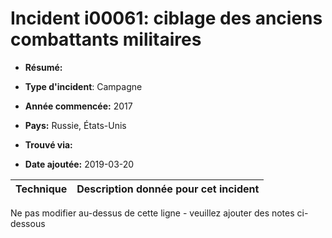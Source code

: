 # Incident i00061: ciblage des anciens combattants militaires

* **Résumé:**

* **Type d'incident**: Campagne

* **Année commencée:** 2017

* **Pays:** Russie, États-Unis

* **Trouvé via:**

* **Date ajoutée:** 2019-03-20
 

|Technique |Description donnée pour cet incident |
|--------- |------------------------- |


Ne pas modifier au-dessus de cette ligne - veuillez ajouter des notes ci-dessous
